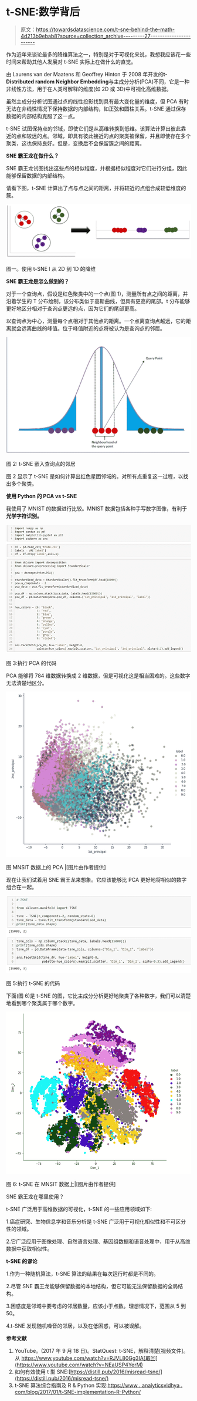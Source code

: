 # t-SNE:数学背后

> 原文：<https://towardsdatascience.com/t-sne-behind-the-math-4d213b9ebab8?source=collection_archive---------27----------------------->

作为近年来谈论最多的降维算法之一，特别是对于可视化来说，我想我应该花一些时间来帮助其他人发展对 t-SNE 实际上在做什么的直觉。

由 Laurens van der Maatens 和 Geoffrey Hinton 于 2008 年开发的**t-Distributed random Neighbor Embedding**与主成分分析(PCA)不同，它是一种非线性方法，用于在人类可解释的维度(如 2D 或 3D)中可视化高维数据。

虽然主成分分析试图通过点的线性投影找到具有最大变化量的维度，但 PCA 有时无法在非线性情况下保持数据的内部结构，如正弦和圆柱关系。t-SNE 通过保存数据的内部结构克服了这一点。

t-SNE 试图保持点的邻域，即使它们是从高维转换到低维。该算法计算出彼此靠近的点和较远的点。邻域，即具有彼此接近的点的聚类被保留，并且即使存在多个聚类，这也保持良好。但是，变换后不会保留簇之间的距离。

**SNE 霸王龙在做什么？**

SNE 霸王龙试图找出这些点的相似程度，并根据相似程度对它们进行分组，因此能够保留数据的内部结构。

请看下图，t-SNE 计算出了点与点之间的距离，并将较近的点组合成较低维度的簇。

![](img/b39a5aff3368cb164b3fef711c1e5efc.png)

图一。使用 t-SNE l 从 2D 到 1D 的降维

**SNE 霸王龙是怎么做到的？**

对于一个查询点，假设是红色聚类中的一个点(图 1)，测量所有点之间的距离，并沿着学生的 T 分布绘制，该分布类似于高斯曲线，但具有更高的尾部。t 分布能够更好地区分相对于查询点更远的点，因为它们的尾部更高。

以查询点为中心，测量每个点相对于其他点的距离。一个点离查询点越远，它的距离就会远离曲线的峰值。位于峰值附近的点将被认为是查询点的邻居。

![](img/1eea593216fb448f1f4e67aaad92123e.png)

图 2: t-SNE 嵌入查询点的邻居

图 2 显示了 t-SNE 是如何计算出红色星团邻域的。对所有点重复这一过程，以找出多个聚类。

**使用 Python 的 PCA vs t-SNE**

我使用了 MNIST 的数据进行比较。MNIST 数据包括各种手写数字图像，有利于**光学字符识别。**

![](img/799f5fc9fbeddb8fbfe509f5ae6535c5.png)

图 3:执行 PCA 的代码

PCA 能够将 784 维数据转换成 2 维数据，但是可视化这是相当困难的。这些数字无法清楚地区分。

![](img/3f5e707d3605830cc0b18c27f512cb41.png)

图 MNSIT 数据上的 PCA |[图片由作者提供]

现在让我们试着用 SNE 霸王龙来想象。它应该能够比 PCA 更好地将相似的数字组合在一起。

![](img/44a34eb550267e14597e104e32b7eeb9.png)

图 5:执行 t-SNE 的代码

下面(图 6)是 t-SNE 的图，它比主成分分析更好地聚类了各种数字，我们可以清楚地看到哪个聚类属于哪个数字。

![](img/5ca1159dfee4da873cceb0b21b82b439.png)

图 6: t-SNE 在 MNSIT 数据上|[图片由作者提供]

SNE 霸王龙在哪里使用？

t-SNE 广泛用于高维数据的可视化，t-SNE 的一些应用领域如下:

1.癌症研究、生物信息学和音乐分析是 t-SNE 广泛用于可视化相似性和不可区分性的领域。

2.它广泛应用于图像处理、自然语言处理、基因组数据和语音处理中，用于从高维数据中获取相似性。

**t-SNE 的谬论**

1.作为一种随机算法，t-SNE 算法的结果在每次运行时都是不同的。

2.尽管 SNE 霸王龙能够保留数据的本地结构，但它可能无法保留数据的全局结构。

3.困惑度是邻域中要考虑的邻居数量，应该小于点数。理想情况下，范围从 5 到 50。

4.t-SNE 发现随机噪音的邻居，以及在低困惑，可以被误解。

**参考文献**

1.  YouTube。(2017 年 9 月 18 日)。StatQuest: t-SNE，解释清楚[视频文件]。从 https://www.youtube.com/watch?v=RJVL80Gg3lA[取回](https://www.youtube.com/watch?v=NEaUSP4YerM)
2.  如何有效使用 t 型 SNE:[https://distill.pub/2016/misread-tsne/](https://distill.pub/2016/misread-tsne/)
3.  t-SNE 算法综合指南及 R & Python 实现:[https://www . analyticsvidhya . com/blog/2017/01/t-SNE-implementation-R-Python/](https://www.analyticsvidhya.com/blog/2017/01/t-sne-implementation-r-python/)